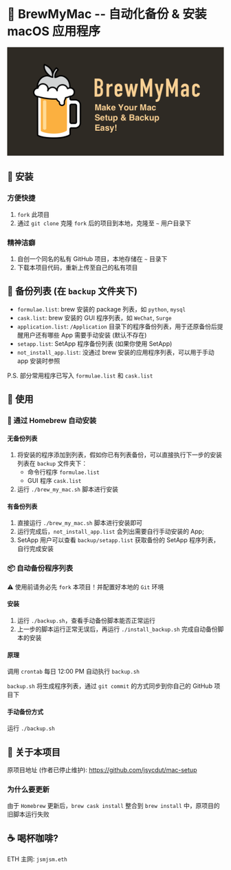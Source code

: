 # 🍻 BrewMyMac -- 自动化备份 & 安装 macOS 应用程序

![BrewMyMac](png/BrewMyMac.png)

## 🤖️ 安装

### 方便快捷

1. `fork` 此项目
2. 通过 `git clone` 克隆 `fork` 后的项目到本地，克隆至 `~` 用户目录下

### 精神洁癖

1. 自创一个同名的私有 GitHub 项目，本地存储在 `~` 目录下
2. 下载本项目代码，重新上传至自己的私有项目

## 🧾 备份列表 (在 `backup` 文件夹下)

- `formulae.list`: brew 安装的 package 列表，如 `python`, `mysql`
- `cask.list`: brew 安装的 GUI 程序列表，如 `WeChat`, `Surge`
- `application.list`: `/Application` 目录下的程序备份列表，用于还原备份后提醒用户还有哪些 App 需要手动安装 (默认不存在)
- `setapp.list`: SetApp 程序备份列表 (如果你使用 SetApp)
- `not_install_app.list`: 没通过 brew 安装的应用程序列表，可以用于手动 app 安装时参照

P.S. 部分常用程序已写入 `formulae.list` 和 `cask.list`

## 👀 使用

### 🍺 通过 Homebrew 自动安装

#### 无备份列表

1. 将安装的程序添加到列表，假如你已有列表备份，可以直接执行下一步的安装
   列表在 `backup` 文件夹下：
    - 命令行程序 `formulae.list`
    - GUI 程序 `cask.list`
2. 运行 `./brew_my_mac.sh` 脚本进行安装

#### 有备份列表

1. 直接运行 `./brew_my_mac.sh`  脚本进行安装即可
2. 运行完成后，`not_install_app.list` 会列出需要自行手动安装的 App;
3. SetApp 用户可以查看 `backup/setapp.list` 获取备份的 SetApp 程序列表，自行完成安装

### 📦 自动备份程序列表
⚠️ 使用前请务必先 `fork` 本项目！并配置好本地的 `Git` 环境

#### 安装

1. 运行 `./backup.sh`，查看手动备份脚本能否正常运行
2. 上一步的脚本运行正常无误后，再运行 `./install_backup.sh` 完成自动备份脚本的安装

#### 原理
调用 `crontab` 每日 12:00 PM 自动执行 `backup.sh`

`backup.sh` 将生成程序列表，通过 `git commit` 的方式同步到你自己的 GitHub 项目下

#### 手动备份方式
运行 `./backup.sh`

## 🤔 关于本项目
原项目地址 (作者已停止维护): https://github.com/jsycdut/mac-setup

### 为什么要更新

由于 `Homebrew` 更新后，`brew cask install` 整合到 `brew install` 中，原项目的旧脚本运行失败

## ☕️ 喝杯咖啡?

ETH 主网: `jsmjsm.eth`
